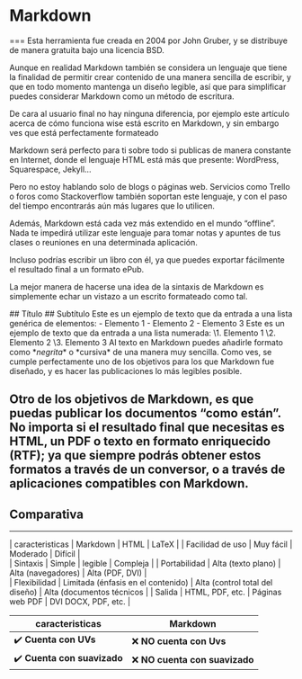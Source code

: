 # Markdown
===
Esta herramienta fue creada en 2004 por John Gruber, y se distribuye de manera gratuita bajo una licencia BSD.

Aunque en realidad Markdown también se considera un lenguaje que tiene la finalidad de permitir crear contenido de una manera sencilla de escribir, 
y que en todo momento mantenga un diseño legible, así que para simplificar puedes considerar Markdown como un método de escritura.

De cara al usuario final no hay ninguna diferencia, por ejemplo este artículo acerca de cómo funciona wise está escrito en Markdown, y sin embargo ves que está perfectamente formateado

Markdown será perfecto para ti sobre todo si publicas de manera constante en Internet, donde el lenguaje HTML está más que presente: WordPress, Squarespace, Jekyll…

Pero no estoy hablando solo de blogs o páginas web. Servicios como Trello o foros como Stackoverflow también soportan este lenguaje, y con el paso del tiempo encontrarás aún más lugares que lo utilicen.

Además, Markdown está cada vez más extendido en el mundo “offline”. Nada te impedirá utilizar este lenguaje para tomar notas y apuntes de tus clases o reuniones en una determinada aplicación.

Incluso podrías escribir un libro con él, ya que puedes exportar fácilmente el resultado final a un formato ePub.

La mejor manera de hacerse una idea de la sintaxis de Markdown es simplemente echar un vistazo a un escrito formateado como tal.

\## Título
\## Subtítulo
Este es un ejemplo de texto que da entrada a una lista genérica de elementos:
\- Elemento 1
\- Elemento 2
\- Elemento 3
Este es un ejemplo de texto que da entrada a una lista numerada:
\1. Elemento 1
\2. Elemento 2
\3. Elemento 3
Al texto en Markdown puedes añadirle formato como \**negrita** o \*cursiva* de una manera muy sencilla.
Como ves, se cumple perfectamente uno de los objetivos para los que Markdown fue diseñado, y es hacer las publicaciones lo más legibles posible.

Otro de los objetivos de Markdown, es que puedas publicar los documentos “como están”. No importa si el resultado final que necesitas es HTML, un PDF o texto en formato enriquecido (RTF); ya que siempre podrás obtener estos formatos a través de un conversor, o a través de aplicaciones compatibles con Markdown.
---
##                                Comparativa
---

| caracteristicas | Markdown | HTML | LaTeX |
| Facilidad de uso | Muy fácil | Moderado | Difícil |	
| Sintaxis | Simple | legible | Compleja |
| Portabilidad | Alta (texto plano) | Alta (navegadores) | Alta (PDF, DVI)  |	
| Flexibilidad | Limitada (énfasis en el contenido)	 | Alta (control total del diseño) | Alta (documentos técnicos |
| Salida | HTML, PDF, etc. | Páginas web	PDF | DVI	DOCX, PDF, etc. |


|    caracteristicas  | Markdown | 
|------------------|------------------------|
| ✔️ **Cuenta con UVs** | ❌ **NO cuenta con Uvs** |
| ✔️ **Cuenta con suavizado** | ❌ **NO cuenta con suavizado** |


